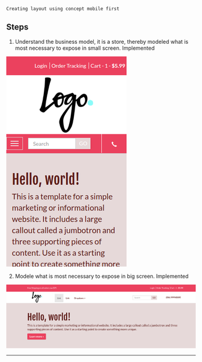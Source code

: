     Creating layout using concept mobile first
## Steps ##

 1.  Understand the business model, it is a store, thereby modeled what is most necessary to expose in small screen. Implemented
  
  ![Mobile](screens/screen-mobile.png "screen-mobile.png")
 
 2.  Modele what is most necessary to expose in big screen. Implemented
  
  ![Laptop](screens/screen-laptop.png "screen-laptop.png")

----------
